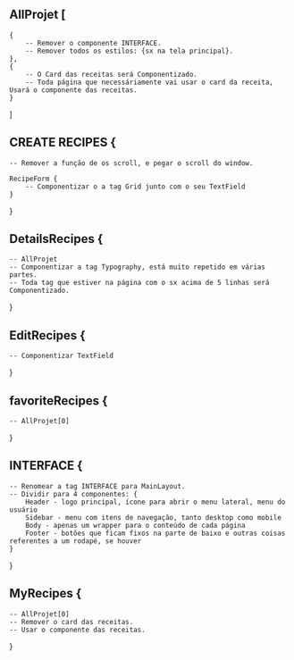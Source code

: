 ## AllProjet [
    {   
        -- Remover o componente INTERFACE.
        -- Remover todos os estilos: {sx na tela principal}.
    },
    {   
        -- O Card das receitas será Componentizado.
        -- Toda página que necessáriamente vai usar o card da receita, Usará o componente das receitas.
    }
]

## CREATE RECIPES {
    -- Remover a função de os scroll, e pegar o scroll do window.

    RecipeForm {
        -- Componentizar o a tag Grid junto com o seu TextField
    }
}

## DetailsRecipes {
    -- AllProjet
    -- Componentizar a tag Typography, está muito repetido em várias partes.
    -- Toda tag que estiver na página com o sx acima de 5 linhas será Componentizado.
}

## EditRecipes {
    -- Componentizar TextField
}

## favoriteRecipes {
    -- AllProjet[0]
}

## INTERFACE {
    -- Renomear a tag INTERFACE para MainLayout.
    -- Dividir para 4 componentes: {
        Header - logo principal, ícone para abrir o menu lateral, menu do usuário
        Sidebar - menu com itens de navegação, tanto desktop como mobile
        Body - apenas um wrapper para o conteúdo de cada página
        Footer - botões que ficam fixos na parte de baixo e outras coisas referentes a um rodapé, se houver
    }
}
## MyRecipes {
    -- AllProjet[0]
    -- Remover o card das receitas.
    -- Usar o componente das receitas.
}
